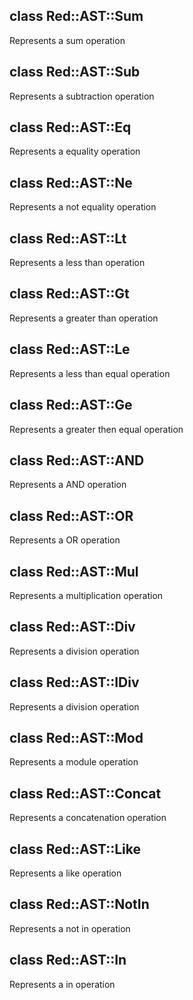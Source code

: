 class Red::AST::Sum
-------------------

Represents a sum operation

class Red::AST::Sub
-------------------

Represents a subtraction operation

class Red::AST::Eq
------------------

Represents a equality operation

class Red::AST::Ne
------------------

Represents a not equality operation

class Red::AST::Lt
------------------

Represents a less than operation

class Red::AST::Gt
------------------

Represents a greater than operation

class Red::AST::Le
------------------

Represents a less than equal operation

class Red::AST::Ge
------------------

Represents a greater then equal operation

class Red::AST::AND
-------------------

Represents a AND operation

class Red::AST::OR
------------------

Represents a OR operation

class Red::AST::Mul
-------------------

Represents a multiplication operation

class Red::AST::Div
-------------------

Represents a division operation

class Red::AST::IDiv
--------------------

Represents a division operation

class Red::AST::Mod
-------------------

Represents a module operation

class Red::AST::Concat
----------------------

Represents a concatenation operation

class Red::AST::Like
--------------------

Represents a like operation

class Red::AST::NotIn
---------------------

Represents a not in operation

class Red::AST::In
------------------

Represents a in operation

